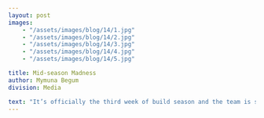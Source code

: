 ```yaml
---
layout: post
images:
    - "/assets/images/blog/14/1.jpg"
    - "/assets/images/blog/14/2.jpg"
    - "/assets/images/blog/14/3.jpg"
    - "/assets/images/blog/14/4.jpg"
    - "/assets/images/blog/14/5.jpg"

title: Mid-season Madness
author: Mymuna Begum
division: Media

text: "It’s officially the third week of build season and the team is scrambling to complete the CAD of the robot. Though the prototyping of the rope climbing mechanism and indexer is still underway, the team is now manufacturing this year's official chassis. With all the hectic building occurring in the lab, the programmers took to the halls with a practice robot to test their autonomous code which worked as intended. All in all, it was a day well spent for all of us!"
---
```

